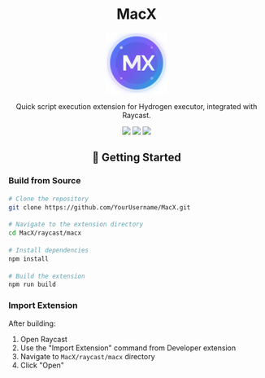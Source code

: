 # <div align="center">MacX</div>

<div align="center">
  <img src="../../public/MacX-logo.svg" alt="Command Icon" width="120" />
</div>

<div align="center">
  <p>Quick script execution extension for Hydrogen executor, integrated with Raycast.</p>
</div>

<div align="center">
  <img src="https://img.shields.io/badge/Raycast-FF6363?style=for-the-badge&logo=raycast&logoColor=white" />
  <img src="https://img.shields.io/badge/TypeScript-007ACC?style=for-the-badge&logo=typescript&logoColor=white" />
  <img src="https://img.shields.io/badge/React-20232A?style=for-the-badge&logo=react&logoColor=61DAFB" />
</div>

## <div align="center">🚀 Getting Started</div>

### Build from Source

```bash
# Clone the repository
git clone https://github.com/YourUsername/MacX.git

# Navigate to the extension directory
cd MacX/raycast/macx

# Install dependencies
npm install

# Build the extension
npm run build
```

### Import Extension

After building:

1. Open Raycast
2. Use the "Import Extension" command from Developer extension
3. Navigate to `MacX/raycast/macx` directory
4. Click "Open"
